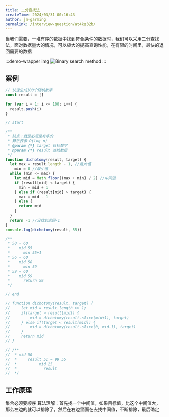 ```yaml
---
title: 二分查找法
createTime: 2024/03/31 00:16:43
author: jm-garming
permalink: /interview-question/at4kz32b/
---
```


当我们需要，一堆有序的数据中找到符合条件的数据时，我们可以采用二分查找法，面对数据量大的情况，可以极大的提高查询性能，在有限的时间里，最快的返回需要的数据

<!-- more -->

:::demo-wrapper img
![Binary search method](/21.gif)
:::


## 案例
```js
// 快速生成100个随机数字
const result = []

for (var i = 1; i <= 100; i++) {
  result.push(i)
}

// start

/**
 * 缺点：就是必须是有序的
 * 算法表示 O(log n)
 * @param {*} target 目标数字
 * @param {*} result 查找数组
 */
function dichotomy(result, target) {
  let max = result.length - 1, //最大值
    min = 0 //最小值
  while (min <= max) {
    let mid = Math.floor((max + min) / 2) //中间值
    if (result[mid] < target) {
      min = mid + 1
    } else if (result[mid] > target) {
      max = mid - 1
    } else {
      return mid
    }
  }
  return -1 //没找到返回-1
}
console.log(dichotomy(result, 55))

/**
 * 50 + 60
 *    mid 55
 *      min 55+1
 * 56 + 60
 *    mid 58
 *      min 59
 * 59 + 60
 *    mid 59
 *      return 59
 */

// end

// function dichotomy(result, target) {
//     let mid = result.length >> 1;
//     if(target > result[mid]) {
//         mid = dichotomy(result.slice(mid+1), target)
//     } else if(target < result[mid]) {
//         mid = dichotomy(result.slice(0, mid-1), target)
//     }
//     return mid
// }

// /**
//  * mid 50
//  *     result 51 ~ 99 55
//  *          mid 25
//  *            result
//  */
```

## 工作原理

集合必须要顺序
算法理解：首先找一个中间值，如果目标值，比这个中间值大， 那么左边的就可以排除了，然后在右边里面在去找中间值，不断排除，最后确定
